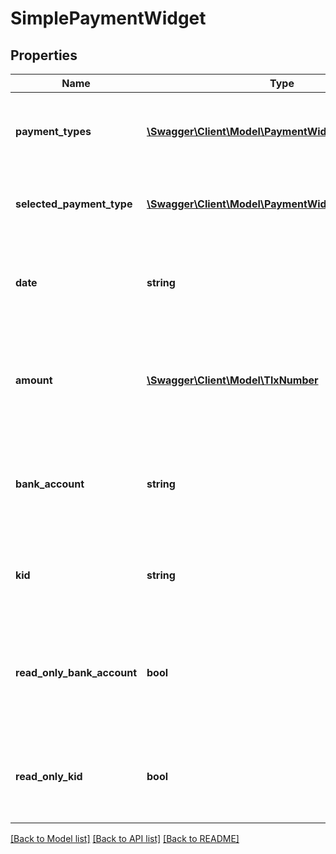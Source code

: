 # SimplePaymentWidget

## Properties
Name | Type | Description | Notes
------------ | ------------- | ------------- | -------------
**payment_types** | [**\Swagger\Client\Model\PaymentWidgetPaymentType[]**](PaymentWidgetPaymentType.md) | List of payment types used in this Payment Widget | [optional] 
**selected_payment_type** | [**\Swagger\Client\Model\PaymentWidgetPaymentType**](PaymentWidgetPaymentType.md) | Default payment type for this Payment Widget | [optional] 
**date** | **string** | Date of the payment to be registered in the Payment Widget | [optional] 
**amount** | [**\Swagger\Client\Model\TlxNumber**](TlxNumber.md) | Amount of the payment to be registered in the Payment Widget | [optional] 
**bank_account** | **string** | Bank account used to register payment in the Payment Widget | [optional] 
**kid** | **string** | Kid used to register payment in the Payment Widget | [optional] 
**read_only_bank_account** | **bool** | Field for making the bank account field readOnly in the Payment Widget | [optional] 
**read_only_kid** | **bool** | Field for making the kid field readOnly in the Payment Widget | [optional] 

[[Back to Model list]](../README.md#documentation-for-models) [[Back to API list]](../README.md#documentation-for-api-endpoints) [[Back to README]](../README.md)


